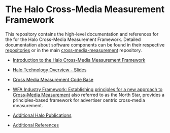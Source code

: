 # The Halo Cross-Media Measurement Framework

This repository contains the high-level documentation and references for the for
the Halo Cross-Media Measurement Framework. Detailed documentation about
software components can be found in their respective
[repositories](https://github.com/orgs/world-federation-of-advertisers/repositories)
or in the main
[cross-media-measurement](https://github.com/world-federation-of-advertisers/cross-media-measurement)
repository.

*   [Introduction to the Halo Cross-Media Measurement Framework](publications/The-Halo-Cross-Media-Measurement-Framework.pdf)

*   [Halo Technology Overview - Slides](publications/Halo-Technology-Overview.pdf)

*   [Cross Media Measurement Code Base](https://github.com/world-federation-of-advertisers/cross-media-measurement)

*   [WFA Industry Framework: Establishing principles for a new approach to
    Cross-Media
    Measurement](https://wfanet.org/l/library/download/urn:uuid:ea16e189-7592-416e-be8e-063bd674de9e/wfa+industry+framework+for+xmm.pdf)
    also referred to as the North Star, provides a principles-based framework
    for advertiser centric cross-media measurement.

*   [Additional Halo Publications](publications)

*   [Additional References](references)
